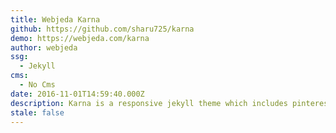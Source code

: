 ```yaml
---
title: Webjeda Karna
github: https://github.com/sharu725/karna
demo: https://webjeda.com/karna
author: webjeda
ssg:
  - Jekyll
cms:
  - No Cms
date: 2016-11-01T14:59:40.000Z
description: Karna is a responsive jekyll theme which includes pinterest like pins
stale: false
---
```

